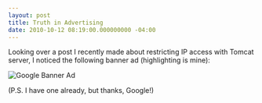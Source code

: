 ```yaml
---
layout: post
title: Truth in Advertising
date: 2010-10-12 08:19:00.000000000 -04:00
---
```

Looking over a post I recently made about restricting IP access with Tomcat server, I noticed the following banner ad (highlighting is mine):

![Google Banner Ad]({{site.post-images}}/Tomcat_Girlfriend_Ad.jpg)

(P.S. I have one already, but thanks, Google!)
